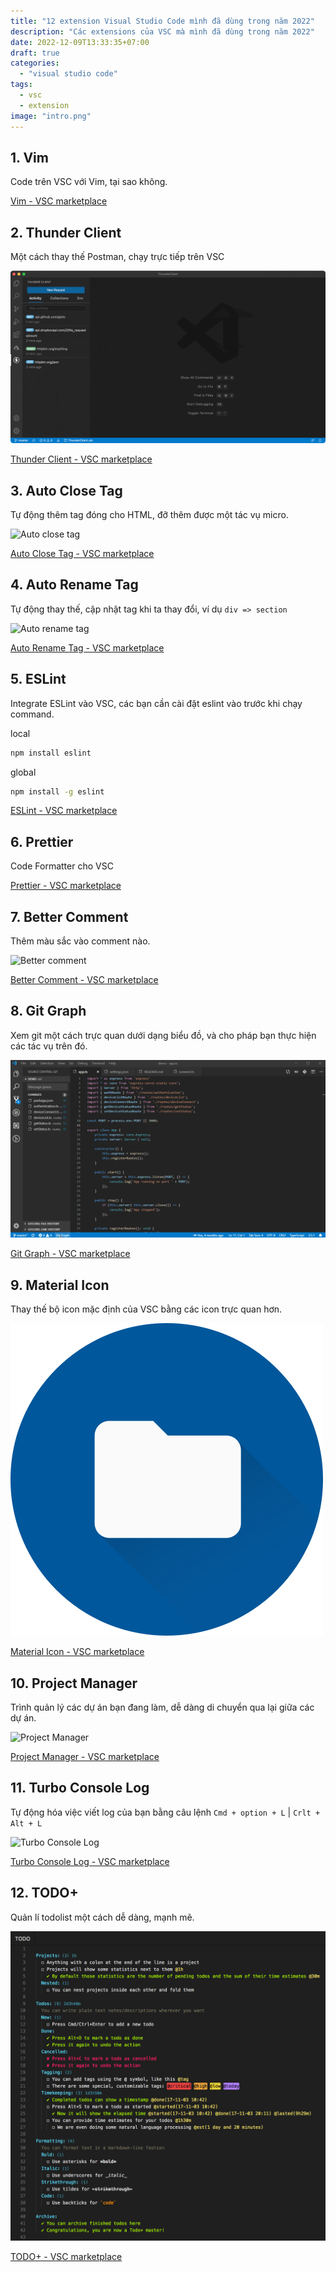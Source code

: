 ```yaml
---
title: "12 extension Visual Studio Code mình đã dùng trong năm 2022"
description: "Các extensions của VSC mà mình đã dùng trong năm 2022"
date: 2022-12-09T13:33:35+07:00
draft: true
categories:
  - "visual studio code"
tags:
  - vsc
  - extension
image: "intro.png"
---
```


## 1. Vim

Code trên VSC với Vim, tại sao không.

[Vim - VSC marketplace](https://marketplace.visualstudio.com/items?itemName=vscodevim.vim)

## 2. Thunder Client

Một cách thay thế Postman, chạy trực tiếp trên VSC

![Thunder Client](thunder-client.gif)

[Thunder Client - VSC marketplace](https://marketplace.visualstudio.com/items?itemName=rangav.vscode-thunder-client)

## 3. Auto Close Tag

Tự động thêm tag đóng cho HTML, đỡ thêm được một tác vụ micro.

![Auto close tag](https://github.com/formulahendry/vscode-auto-close-tag/raw/HEAD/images/usage.gif)

[Auto Close Tag - VSC marketplace](https://marketplace.visualstudio.com/items?itemName=formulahendry.auto-close-tag)

## 4. Auto Rename Tag

Tự động thay thế, cập nhật tag khi ta thay đổi, ví dụ `div => section`

![Auto rename tag](https://github.com/formulahendry/vscode-auto-rename-tag/raw/HEAD/images/usage.gif)

[Auto Rename Tag - VSC marketplace](https://marketplace.visualstudio.com/items?itemName=formulahendry.auto-rename-tag)

## 5. ESLint

Integrate ESLint vào VSC, các bạn cần cài đặt eslint vào trước khi chạy command.

local

```bash
npm install eslint
```

global

```bash
npm install -g eslint
```

[ESLint - VSC marketplace](https://marketplace.visualstudio.com/items?itemName=dbaeumer.vscode-eslint)

## 6. Prettier

Code Formatter cho VSC

[Prettier - VSC marketplace](https://marketplace.visualstudio.com/items?itemName=esbenp.prettier-vscode)

## 7. Better Comment

Thêm màu sắc vào comment nào.

![Better comment](https://github.com/aaron-bond/better-comments/raw/HEAD/images/better-comments.PNG)

[Better Comment - VSC marketplace](https://marketplace.visualstudio.com/items?itemName=aaron-bond.better-comments)

## 8. Git Graph

Xem git một cách trực quan dưới dạng biểu đồ, và cho pháp bạn thực hiện các tác vụ trên đó.

![Git Graph](https://github.com/mhutchie/vscode-git-graph/raw/master/resources/demo.gif)

[Git Graph - VSC marketplace](https://marketplace.visualstudio.com/items?itemName=mhutchie.git-graph)

## 9. Material Icon

Thay thế bộ icon mặc định của VSC bằng các icon trực quan hơn.

![Material Icon](https://raw.githubusercontent.com/PKief/vscode-material-icon-theme/main/logo.png)

[Material Icon - VSC marketplace](https://marketplace.visualstudio.com/items?itemName=PKief.material-icon-theme)

## 10. Project Manager

Trình quản lý các dự án bạn đang làm, dễ dàng di chuyển qua lại giữa các dự án.

![Project Manager](https://raw.githubusercontent.com/alefragnani/vscode-project-manager/master/images/vscode-project-manager-logo-readme.png)

[Project Manager - VSC marketplace](https://marketplace.visualstudio.com/items?itemName=alefragnani.project-manager)

## 11. Turbo Console Log

Tự động hóa việc viết log của bạn bằng câu lệnh `Cmd + option + L` | `Crlt + Alt + L`

![Turbo Console Log](https://image.ibb.co/dysw7p/insert_log_message.gif)

[Turbo Console Log - VSC marketplace](https://marketplace.visualstudio.com/items?itemName=ChakrounAnas.turbo-console-log)

## 12. TODO+

Quản lí todolist một cách dễ dàng, mạnh mẽ.

![TODO+](https://github.com/fabiospampinato/vscode-todo-plus/raw/HEAD/resources/demo/syntax.png)

[TODO+ - VSC marketplace](https://marketplace.visualstudio.com/items?itemName=fabiospampinato.vscode-todo-plus)
